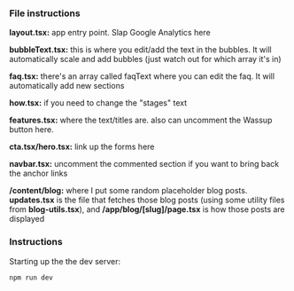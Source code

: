 ### File instructions

**layout.tsx:** app entry point. Slap Google Analytics here

**bubbleText.tsx:** this is where you edit/add the text in the bubbles. It will automatically scale and add bubbles (just watch out for which array it's in)

**faq.tsx:** there's an array called faqText where you can edit the faq. It will automatically add new sections

**how.tsx:** if you need to change the "stages" text

**features.tsx:** where the text/titles are. also can uncomment the Wassup button here.

**cta.tsx/hero.tsx:** link up the forms here

**navbar.tsx:** uncomment the commented section if you want to bring back the anchor links

**/content/blog:** where I put some random placeholder blog posts. **updates.tsx** is the file that fetches those blog posts (using some utility files from **blog-utils.tsx**), and **/app/blog/\[slug\]/page.tsx** is how those posts are displayed

### Instructions

Starting up the the dev server:

```
npm run dev
```
